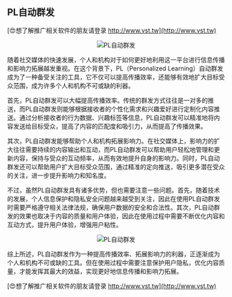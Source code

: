 ## **PL自动群发**

[😍想了解推广相关软件的朋友请登录 http://www.vst.tw](http://www.vst.tw)

 <center><img src="https://vst.tw/MP4/tuiguang/png/1.png" alt="PL自动群发"></center>

随着社交媒体的快速发展，个人和机构对于如何更好地利用这一平台进行信息传播和影响力拓展越发重视。在这个背景下，PL（Personalized Learning）自动群发成为了一种备受关注的工具，它不仅可以提高传播效率，还能够有效地扩大目标受众范围，成为许多个人和机构不可或缺的利器。

首先，PL自动群发可以大幅提高传播效率。传统的群发方式往往是一对多的推送，而PL自动群发则能够根据接收者的个性化需求和兴趣爱好进行定制化内容推送。通过分析接收者的行为数据、兴趣标签等信息，PL自动群发可以精准地将内容发送给目标受众，提高了内容的匹配度和吸引力，从而提高了传播效果。

其次，PL自动群发能够帮助个人和机构拓展影响力。在社交媒体上，影响力的扩大往往需要持续的内容输出和互动，而PL自动群发可以帮助用户轻松地管理和更新内容，保持与受众的互动频率，从而有效地提升自身的影响力。同时，PL自动群发还可以帮助用户扩大目标受众范围，通过精准的定向推送，吸引更多潜在受众的关注，进一步提升影响力和知名度。

不过，虽然PL自动群发具有诸多优势，但也需要注意一些问题。首先，随着技术的发展，个人信息保护和隐私安全问题越来越受到关注，因此在使用PL自动群发时需要严格遵守相关法律法规，确保用户数据的安全和合法性。其次，PL自动群发的效果也取决于内容的质量和用户体验，因此在使用过程中需要不断优化内容和互动方式，提升用户体验，增强用户粘性。

 <center><img src="https://vst.tw/MP4/tuiguang/png/4.png" alt="PL自动群发"></center>

综上所述，PL自动群发作为一种提高传播效率、拓展影响力的利器，正逐渐成为个人和机构不可或缺的工具。但在使用过程中需要注意保护用户隐私，优化内容质量，才能发挥其最大的效益，实现更好地信息传播和影响力拓展。

[😍想了解推广相关软件的朋友请登录 http://www.vst.tw](http://www.vst.tw)



